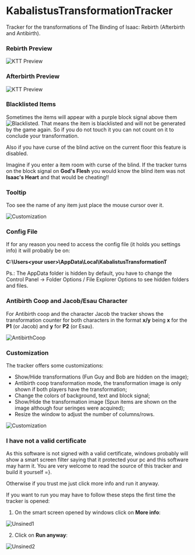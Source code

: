 # KabalistusTransformationTracker
Tracker for the transformations of The Binding of Isaac: Rebirth (Afterbirth and Antibirth).

### Rebirth Preview

![KTT Preview](http://i.imgur.com/Ru0mdhA.png)

### Afterbirth Preview

![KTT Preview](http://i.imgur.com/RK67bmi.png)


### Blacklisted Items
Sometimes the items will appear with a purple block signal above them ![Blacklisted](http://i.imgur.com/4sexoAh.png). That means the item is blacklisted and will not be generated by the game again. So if you do not touch it you can not count on it to conclude your transformation.

Also if you have curse of the blind active on the current floor this feature is disabled. 

Imagine if you enter a item room with curse of the blind. If the tracker turns on the block signal on **God's Flesh** you would know the blind item was not **Isaac's Heart** and that would be cheating!!


### Tooltip
Too see the name of any item just place the mouse cursor over it.

![Customization](http://i.imgur.com/I1bmZap.png)


### Config File
If for any reason you need to access the config file (it holds you settings info) it will probably be on:

__C:\Users\<your user>\AppData\Local\KabalistusTransformationT__

Ps.: The AppData folder is hidden by default, you have to change the Control Panel -> Folder Options / File Explorer Options to see hidden folders and files.

### Antibirth Coop and Jacob/Esau Character

For Antibirth coop and the character Jacob the tracker shows the transformation counter for both characters in the format __x/y__ being __x__ for the __P1__ (or Jacob) and __y__ for __P2__ (or Esau).

![AntibirthCoop](http://i.imgur.com/m0GDWJo.png)

### Customization
The tracker offers some customizations:
* Show/Hide transformations (Fun Guy and Bob are hidden on the image);
* Antibirth coop transformation mode, the transformation image is only shown if both players have the transformation;
* Change the colors of background, text and block signal;
* Show/Hide the transformation image (Spun items are shown on the image although four seringes were acquired);
* Resize the window to adjust the number of columns/rows.

![Customization](http://i.imgur.com/6xBmAkG.png)


### I have not a valid certificate
As this software is not signed with a valid certificate, windows probably will show a smart screen filter saying that it protected your pc and this software may harm it. You are very welcome to read the source of this tracker and build it yourself =}.

Otherwise if you trust me just click more info and run it anyway.

If you want to run you may have to follow these steps the first time the tracker is opened:

1. On the smart screen opened by windows click on __More info__:

![Unsined1](http://i.imgur.com/HXkBJ1B.png)



2. Click on __Run anyway__:

![Unsined2](http://i.imgur.com/0PJWmI9.png)











